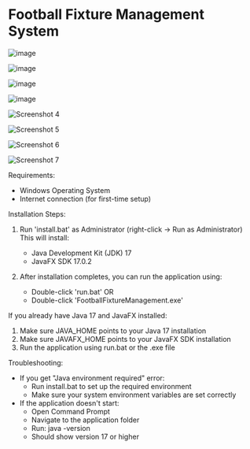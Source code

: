 Football Fixture Management System
================================

![image](https://github.com/user-attachments/assets/1458f4d7-cc2b-4b54-8c40-9063ef3438ed)

![image](https://github.com/user-attachments/assets/de26f794-302f-4d8f-b578-45466ca9639e)

![image](https://github.com/user-attachments/assets/e7bdce3f-3b3b-4915-9959-f4bf7e9ce486)

![image](https://github.com/user-attachments/assets/ffc57b8d-e4b4-4721-ba97-72c59dd0ee42)

![Screenshot 4](https://github.com/user-attachments/assets/793d2876-b2b0-4731-9a4b-0ac9e8bd1587)

![Screenshot 5](https://github.com/user-attachments/assets/ea086b77-1f4f-4a3e-8e98-10fd4e717d90)

![Screenshot 6](https://github.com/user-attachments/assets/230356e3-419b-46c1-87fe-9b82f34e685a)

![Screenshot 7](https://github.com/user-attachments/assets/d720af41-ca49-4925-8917-0ec4cdfc9e4f)



Requirements:
- Windows Operating System
- Internet connection (for first-time setup)

Installation Steps:
1. Run 'install.bat' as Administrator (right-click -> Run as Administrator)
   This will install:
   - Java Development Kit (JDK) 17
   - JavaFX SDK 17.0.2

2. After installation completes, you can run the application using:
   - Double-click 'run.bat'
   OR
   - Double-click 'FootballFixtureManagement.exe'

If you already have Java 17 and JavaFX installed:
1. Make sure JAVA_HOME points to your Java 17 installation
2. Make sure JAVAFX_HOME points to your JavaFX SDK installation
3. Run the application using run.bat or the .exe file

Troubleshooting:
- If you get "Java environment required" error:
  * Run install.bat to set up the required environment
  * Make sure your system environment variables are set correctly
- If the application doesn't start:
  * Open Command Prompt
  * Navigate to the application folder
  * Run: java -version
  * Should show version 17 or higher
